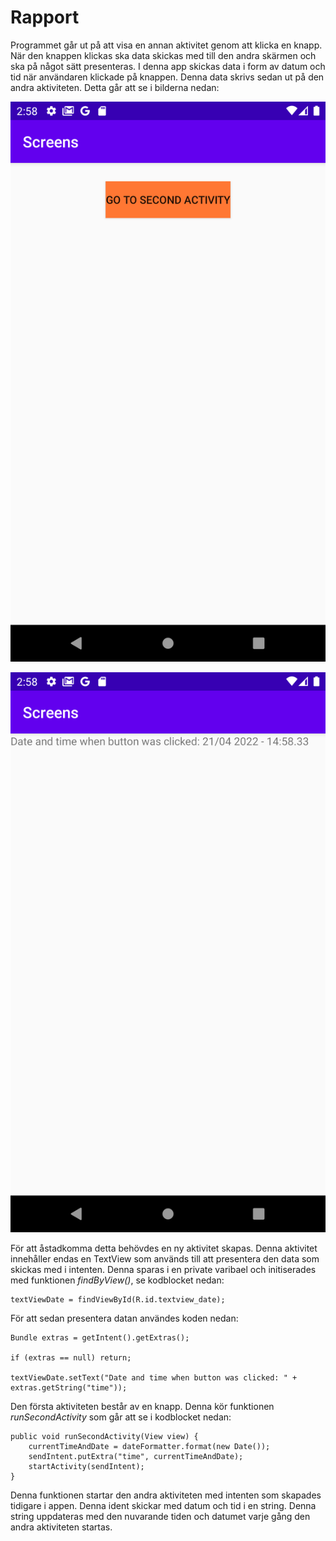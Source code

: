 
# Rapport

Programmet går ut på att visa en annan aktivitet genom att klicka en knapp. När den knappen klickas ska data skickas med till den andra skärmen och ska på något sätt presenteras. I denna app skickas data i form av datum och tid när användaren klickade på knappen. Denna data skrivs sedan ut på den andra aktiviteten. Detta går att se i bilderna nedan:

![](main_activity.png)

![](second_activity.png)

För att åstadkomma detta behövdes en ny aktivitet skapas. Denna aktivitet innehåller endas en TextView som används till att presentera den data som skickas med i intenten. Denna sparas i en private varibael och initiserades med funktionen _findByView()_, se kodblocket nedan:

```
textViewDate = findViewById(R.id.textview_date);
```

För att sedan presentera datan användes koden nedan:

```
Bundle extras = getIntent().getExtras();

if (extras == null) return;

textViewDate.setText("Date and time when button was clicked: " + extras.getString("time"));
```

Den första aktiviteten består av en knapp. Denna kör funktionen _runSecondActivity_ som går att se i kodblocket nedan:

```
public void runSecondActivity(View view) {
    currentTimeAndDate = dateFormatter.format(new Date());
    sendIntent.putExtra("time", currentTimeAndDate);
    startActivity(sendIntent);
}
```

Denna funktionen startar den andra aktiviteten med intenten som skapades tidigare i appen. Denna ident skickar med datum och tid i en string. Denna string uppdateras med den nuvarande tiden och datumet varje gång den andra aktiviteten startas.
